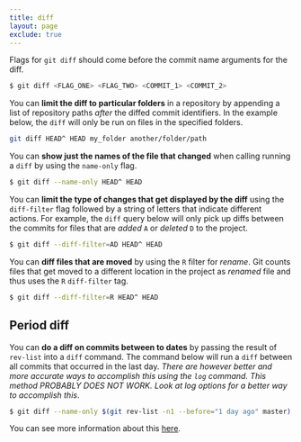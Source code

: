 ```yaml
---
title: diff
layout: page
exclude: true
---
```


Flags for `git diff` should come before the commit name arguments for the diff.
```bash
$ git diff <FLAG_ONE> <FLAG_TWO> <COMMIT_1> <COMMIT_2>
```

You can **limit the diff to particular folders** in a repository by appending a list of repository paths *after* the diffed commit identifiers. In the example below, the `diff` will only be run on files in the specified folders.
```bash
git diff HEAD^ HEAD my_folder another/folder/path
```

You can **show just the names of the file that changed** when calling running a `diff` by using the `name-only` flag.
```bash
$ git diff --name-only HEAD^ HEAD
```

You can **limit the type of changes that get displayed by the diff** using the `diff-filter` flag followed by a string of letters that indicate different actions. For example, the `diff` query below will only pick up diffs between the commits for files that are *added* `A` or *deleted* `D` to the project.
```bash
$ git diff --diff-filter=AD HEAD^ HEAD
```

You can **diff files that are moved** by using the `R` filter for *rename*. Git counts files that get moved to a different location in the project as *renamed* file and thus uses the `R` `diff-filter` tag.
```bash
$ git diff --diff-filter=R HEAD^ HEAD
```

## Period diff

You can **do a diff on commits between to dates** by passing the result of `rev-list` into a `diff` command. The command below will run a `diff` between all commits that occurred in the last day. *There are however better and more accurate ways to accomplish this using the `log` command. This method PROBABLY DOES NOT WORK. Look at log options for a better way to accomplish this*.
```bash
$ git diff --name-only $(git rev-list -n1 --before="1 day ago" master)
```

You can see more information about this [here](https://stackoverflow.com/questions/1161609/how-can-i-get-the-diff-between-all-the-commits-that-occurred-between-two-dates-w).
<!--stackedit_data:
eyJoaXN0b3J5IjpbNjY5MDQyOTYzLC00ODczNTk3OSwyNjEwMD
E4OTksNDU5MDI3MzIwLC0xOTYzOTUzMjA3LC0xNDUyNzM5MTQz
LC0zMzY3MjY3NTksLTIyMDcwNDNdfQ==
-->